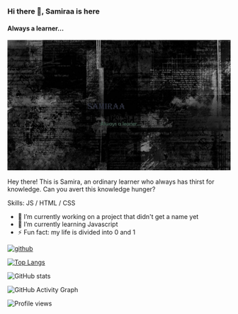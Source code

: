 ### Hi there 👋, Samiraa is here
#### Always a learner...
![Always a learner...](https://github.com/Samiraa-prog/Samiraa-prog/blob/main/github%20banner%202%20ps.jpg)

Hey there! This is Samira, an ordinary learner who always has thirst for knowledge. Can you avert this knowledge hunger?

Skills:  JS / HTML / CSS

- 🔭 I’m currently working on a project that didn't get a name yet 
- 🌱 I’m currently learning Javascript 
- ⚡ Fun fact: my life is divided into 0 and 1 


[<img src='https://cdn.jsdelivr.net/npm/simple-icons@3.0.1/icons/github.svg' alt='github' height='40'>](https://github.com/samiraa-prog)  

[![Top Langs](https://github-readme-stats.vercel.app/api/top-langs/?username=samiraa-prog)](https://github.com/anuraghazra/github-readme-stats)

![GitHub stats](https://github-readme-stats.vercel.app/api?username=samiraa-prog&show_icons=true)  

![GitHub Activity Graph](https://activity-graph.herokuapp.com/graph?username=samiraa-prog)  

![Profile views](https://gpvc.arturio.dev/samiraa-prog)  
